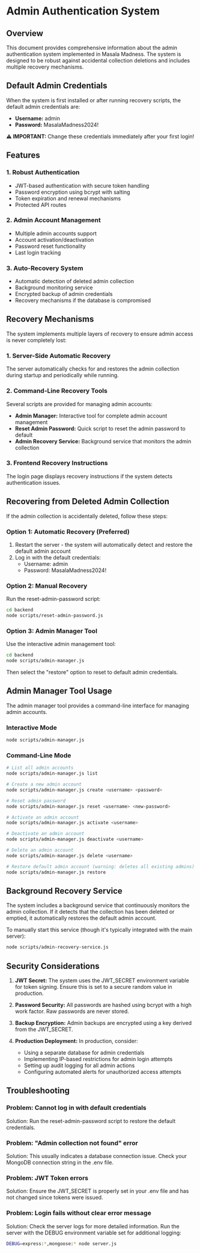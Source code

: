 # Admin Authentication System

## Overview

This document provides comprehensive information about the admin authentication system implemented in Masala Madness. The system is designed to be robust against accidental collection deletions and includes multiple recovery mechanisms.

## Default Admin Credentials

When the system is first installed or after running recovery scripts, the default admin credentials are:

- **Username:** admin
- **Password:** MasalaMadness2024!

**⚠️ IMPORTANT:** Change these credentials immediately after your first login!

## Features

### 1. Robust Authentication
- JWT-based authentication with secure token handling
- Password encryption using bcrypt with salting
- Token expiration and renewal mechanisms
- Protected API routes

### 2. Admin Account Management
- Multiple admin accounts support
- Account activation/deactivation
- Password reset functionality
- Last login tracking

### 3. Auto-Recovery System
- Automatic detection of deleted admin collection
- Background monitoring service
- Encrypted backup of admin credentials
- Recovery mechanisms if the database is compromised

## Recovery Mechanisms

The system implements multiple layers of recovery to ensure admin access is never completely lost:

### 1. Server-Side Automatic Recovery
The server automatically checks for and restores the admin collection during startup and periodically while running.

### 2. Command-Line Recovery Tools
Several scripts are provided for managing admin accounts:

- **Admin Manager:** Interactive tool for complete admin account management
- **Reset Admin Password:** Quick script to reset the admin password to default
- **Admin Recovery Service:** Background service that monitors the admin collection

### 3. Frontend Recovery Instructions
The login page displays recovery instructions if the system detects authentication issues.

## Recovering from Deleted Admin Collection

If the admin collection is accidentally deleted, follow these steps:

### Option 1: Automatic Recovery (Preferred)
1. Restart the server - the system will automatically detect and restore the default admin account
2. Log in with the default credentials: 
   - Username: admin
   - Password: MasalaMadness2024!

### Option 2: Manual Recovery 
Run the reset-admin-password script:
```bash
cd backend
node scripts/reset-admin-password.js
```

### Option 3: Admin Manager Tool
Use the interactive admin management tool:
```bash
cd backend
node scripts/admin-manager.js
```
Then select the "restore" option to reset to default admin credentials.

## Admin Manager Tool Usage

The admin manager tool provides a command-line interface for managing admin accounts.

### Interactive Mode
```bash
node scripts/admin-manager.js
```

### Command-Line Mode
```bash
# List all admin accounts
node scripts/admin-manager.js list

# Create a new admin account
node scripts/admin-manager.js create <username> <password>

# Reset admin password
node scripts/admin-manager.js reset <username> <new-password>

# Activate an admin account
node scripts/admin-manager.js activate <username>

# Deactivate an admin account
node scripts/admin-manager.js deactivate <username>

# Delete an admin account
node scripts/admin-manager.js delete <username>

# Restore default admin account (warning: deletes all existing admins)
node scripts/admin-manager.js restore
```

## Background Recovery Service

The system includes a background service that continuously monitors the admin collection. If it detects that the collection has been deleted or emptied, it automatically restores the default admin account.

To manually start this service (though it's typically integrated with the main server):
```bash
node scripts/admin-recovery-service.js
```

## Security Considerations

1. **JWT Secret:** The system uses the JWT_SECRET environment variable for token signing. Ensure this is set to a secure random value in production.

2. **Password Security:** All passwords are hashed using bcrypt with a high work factor. Raw passwords are never stored.

3. **Backup Encryption:** Admin backups are encrypted using a key derived from the JWT_SECRET.

4. **Production Deployment:** In production, consider:
   - Using a separate database for admin credentials
   - Implementing IP-based restrictions for admin login attempts
   - Setting up audit logging for all admin actions
   - Configuring automated alerts for unauthorized access attempts

## Troubleshooting

### Problem: Cannot log in with default credentials
Solution: Run the reset-admin-password script to restore the default credentials.

### Problem: "Admin collection not found" error
Solution: This usually indicates a database connection issue. Check your MongoDB connection string in the .env file.

### Problem: JWT Token errors
Solution: Ensure the JWT_SECRET is properly set in your .env file and has not changed since tokens were issued.

### Problem: Login fails without clear error message
Solution: Check the server logs for more detailed information. Run the server with the DEBUG environment variable set for additional logging:
```bash
DEBUG=express:*,mongoose:* node server.js
``` 